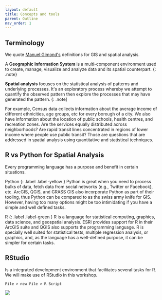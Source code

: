 ```yaml
---
layout: default
title: Concepts and tools
parent: Outline
nav_order: 1
---
```


## Terminology

We quote [Manuel Gimond's](https://mgimond.github.io/Spatial/introGIS.html) definitions for GIS and spatial analysis. 


A **Geographic Information System** is a multi-component environment used to create, manage, visualize and analyze data and its spatial counterpart. 
{: .note}


**Spatial analysis** focuses on the statistical analysis of patterns and underlying processes. It's an exploratory process whereby we attempt to quantify the observed pattern then explore the processes that may have generated the pattern.
{: .note}


For example, Census data collects information about 
the average income of different ethnicities, age groups, etc for every borough of a city. We also have information 
about the location of public schools, health centres, 
and recreation zones. Are the services equally distributed 
across neighborhoods? Are rapid transit lines concentrated 
in regions of lower income where people use public transit?
Those are questions that are addressed in spatial analysis using quantitative and statistical techniques.


## R vs Python for Spatial Analysis

Every programming language has a purpose and benefit in certain situations. 

Python
{: .label .label-yellow }
Python is great when you need to process bulks of data, fetch data from social networks (e.g., Twitter or Facebook), etc. ArcGIS, QGIS, and GRASS GIS also incorporate Python
as part of their tooling, thus Python can be compared to as the swiss army knife for GIS. However, having too many options might be too intimidating if you have a simple and well defined tasks.


R
{: .label .label-green }
R is a language for statistical computing, graphics, data science, and geospatial analysis. ESRI provides support for R in their ArcGIS suite and QGIS also supports the programming language. R is specially well suited for statistical tests, multiple regression analysis, or graphics, and, 
as the language has a well-defined purpose, 
it can be simpler for certain tasks.


## RStudio

Is a integrated development environment that facilitates several tasks for R. We will make use of RStudio in this workshop.

`File > new File > R Script`

<img src="{{site.baseurl}}/content/fig/R_Studio.png">

